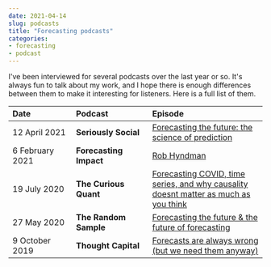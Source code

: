 ```yaml
---
date: 2021-04-14
slug: podcasts
title: "Forecasting podcasts"
categories:
- forecasting
- podcast
---
```


I've been interviewed for several podcasts over the last year or so. It's always fun to talk about my work, and I hope there is enough differences between them to make it interesting for listeners. Here is a full list of them.

<table>
<thead>
<tr>
<th style="text-align:left" width = "25%">Date</th>
<th style="text-align:left" width = "30%">Podcast</th>
<th style="text-align:left" width = "45%">Episode</th>
</tr>
</thead>
<tbody>
<tr>
<td style="text-align:left">12 April 2021</td>
<td style="text-align:left"><strong>Seriously Social</strong></td>
<td style="text-align:left"><a href="https://www.seriouslysocialpodcast.org.au/e/forecasting/">Forecasting the future: the science of prediction</a></td>
</tr>
<tr>
<td style="text-align:left">6 February 2021</td>
<td style="text-align:left"><strong>Forecasting Impact</strong></td>
<td style="text-align:left"><a href="https://forecastingimpact.buzzsprout.com/1641538/7708129-rob-hyndman">Rob Hyndman</a></td>
</tr>
<tr>
<td style="text-align:left">19 July 2020</td>
<td style="text-align:left"><strong>The Curious Quant</strong></td>
<td style="text-align:left"><a href="https://share.transistor.fm/s/dc2dfd76">Forecasting COVID, time series, and why causality doesnt matter as much as you think‪</a></td>
</tr>
<tr>
<td style="text-align:left">27 May 2020</td>
<td style="text-align:left"><strong>The Random Sample</strong></td>
<td style="text-align:left"><a href="https://acems.org.au/podcast/episode-29-forecasting-the-future">Forecasting the future &amp; the future of forecasting</a></td>
</tr>
<tr>
<td style="text-align:left">9 October 2019</td>
<td style="text-align:left"><strong>Thought Capital</strong></td>
<td style="text-align:left"><a href="https://www2.monash.edu/impact/podcasts/thought-capital/forecasts-are-always-wrong-but-we-need-them-anyway/">Forecasts are always wrong (but we need them anyway)</a></td>
</tr>
</tbody>
</table>

